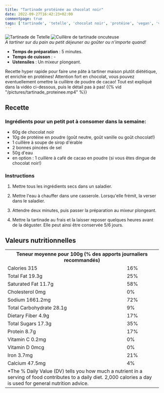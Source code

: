 ```yaml
---
title: "Tartinade protéinée au chocolat noir"
date: 2022-09-27T16:42:23+02:00
commentpage: true
tags: ['tartinade', 'tetelle', 'chocolat noir', 'protéine', 'vegan', 'végétarien', 'sucrée', 'dessert', 'petit-dejeuner', 'goûter', 'sport', 'cacao', 'sirop érable', 'protéinée', 'pâte à tartiner']
---
```


![Tartinade de Tetelle](/pictures/tartinade_1.jpg)
![Cuillère de tartinade oncuteuse](/pictures/tartinade_2.jpg)<br>
*A tartiner sur du pain au petit déjeuner au goûter ou n'importe quand!*

- **Temps de préparation** : 5 minutes.
- **Temps de cuisson** : -
- **Ustensiles** : Un mixeur plongeant.

Recette hyper rapide pour faire une pâte à tartiner maison plutôt diététique, et enrichie en protéines! Attention fort en chocolat, vous pouvez eventuellement omettre la cuillère de poudre de cacao!
Tout est expliqué dans la vidéo ci-dessous, puis le détail pas à pas!
{{% vid "/pictures/tartinade_proteinee.mp4" %}}

## Recette

### Ingrédients pour un petit pot à consomer dans la semaine:

- 60g de chocolat noir
- 10g de protéine en poudre (goût neutre, goût vanille ou goût chocolat!)
- 1 cuillère à soupe de sirop d'érable
- 2 bonnes pincées de sel
- 50g d'eau
- en option : 1 cuillère à café de cacao en poudre (si vous êtes dingue de chocolat noir!)

### Instructions

1. Mettre tous les ingrédients secs dans un saladier.

2. Mettre l'eau à chauffer dans une casserole. Lorsqu'elle frémit, la verser dans le saladier.

3. Attendre deux minutes, puis passer la préparation au mixeur plongeant.

4. Mettre la tartinade au frais et la laisser reposer quelques heures avant de la déguster. Elle peut ainsi être conservée 5/6 jours.


## Valeurs nutritionnelles


<table>
<tbody><tr><th colspan="4" class="NF-main-header">Teneur moyenne pour 100g (% des apports journaliers recommandés)</th></tr>
<!-- <tr><td class="borderbrk amt-per-serv" colspan="4">Amount Per Serving</td></tr> -->
<tr><td class="nft-cals" colspan="3">Calories 315</td><td class="nft-cal-amt ENERC_KCAL">16%</td></tr>
<tr><td class="nfttd" colspan="3"><span class="major-amt">Total Fat</span> <span class="FAT">19.3g</span></td><td class="nftDVb FATDV">25%</td></tr>
<tr><td colspan="3" class="sub-amt">Saturated Fat <span class="FASAT">11.7g</span></td><td class="nftDVb FASATDV">58%</td></tr>
<tr><td colspan="3" class="nfttd cholesterol"><span class="major-amt">Cholesterol</span> <span class="CHOLE">0mg</span></td><td class="nftDVb cholesterol CHOLEDV">0%</td></tr>
<tr><td colspan="3" class="nfttd"><span class="major-amt">Sodium</span> <span class="NA">1661.2mg</span></td><td class="nftDVb border-t NADV">72%</td></tr>
<tr><td colspan="3" class="nfttd"><span class="major-amt">Total Carbohydrate</span> <span class="CHOCDF">28.1g</span></td><td class="nftDVb CHOCDFDV">9%</td></tr>
<tr><td colspan="3" class="sub-amt">Dietary Fiber <span class="FIBTG">4.9g</span></td><td class="nftDVc FIBTGDV">17%</td></tr>
<tr><td colspan="3" class="sub-amt-nb">Total Sugars <span class="SUGAR">17.3g</span></td><td class="nftDVb SUGARDV">35%</td></tr>
<tr><td colspan="3" class="nftbt nfttd"><span class="major-amt">Protein</span> <span class="PROCNT">8.7g</span></td><td class="nftDVb PROCNTDV">17%</td></tr>
<tr class="borderbrk"><td class="nfttd" colspan="3">Vitamin C <span class="VITC">0.2mg</span></td><td class="nftDV VITCDV">0%</td>
</tr><tr><td class="nfttd" colspan="3">Vitamin D <span class="VITD">0mcg</span></td><td class="nftDV VITDDV">0%</td></tr>
<tr><td class="nfttd" colspan="3">Iron <span class="FE">3.7mg</span></td><td class="nftDV FEDV">21%</td></tr>
<tr><td class="nfttd" colspan="3">Calcium <span class="CA">47.5mg</span></td><td class="nftDV CADV">4%</td></tr>
<tr><td class="nfttxt" colspan="4">*The % Daily Value (DV) tells you how much a nutrient in a serving of food contributes to a daily diet. 2,000 calories a day is used for general nutrition advice.</td></tr>
</tbody></table>
    
